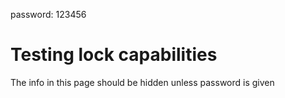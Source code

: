 password: 123456

# Testing lock capabilities
The info in this page should be hidden unless password is given